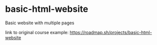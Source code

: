 # basic-html-website
Basic website with multiple pages

link to original course example: https://roadmap.sh/projects/basic-html-website
